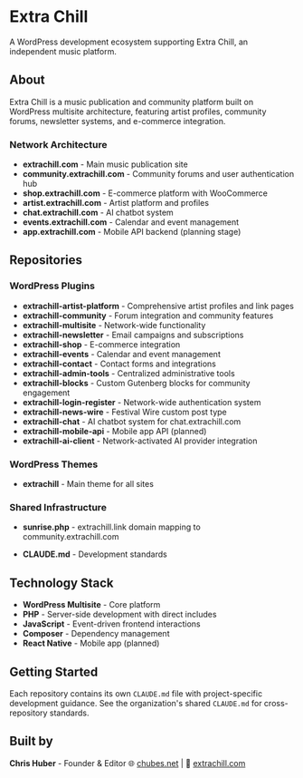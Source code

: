 # Extra Chill

A WordPress development ecosystem supporting Extra Chill, an independent music platform. 

## About

Extra Chill is a music publication and community platform built on WordPress multisite architecture, featuring artist profiles, community forums, newsletter systems, and e-commerce integration.

### Network Architecture

- **extrachill.com** - Main music publication site
- **community.extrachill.com** - Community forums and user authentication hub
- **shop.extrachill.com** - E-commerce platform with WooCommerce
- **artist.extrachill.com** - Artist platform and profiles
- **chat.extrachill.com** - AI chatbot system
- **events.extrachill.com** - Calendar and event management
- **app.extrachill.com** - Mobile API backend (planning stage)

## Repositories

### WordPress Plugins
- **extrachill-artist-platform** - Comprehensive artist profiles and link pages
- **extrachill-community** - Forum integration and community features
- **extrachill-multisite** - Network-wide functionality
- **extrachill-newsletter** - Email campaigns and subscriptions
- **extrachill-shop** - E-commerce integration
- **extrachill-events** - Calendar and event management
- **extrachill-contact** - Contact forms and integrations
- **extrachill-admin-tools** - Centralized administrative tools
- **extrachill-blocks** - Custom Gutenberg blocks for community engagement
- **extrachill-login-register** - Network-wide authentication system
- **extrachill-news-wire** - Festival Wire custom post type
- **extrachill-chat** - AI chatbot system for chat.extrachill.com
- **extrachill-mobile-api** - Mobile app API (planned)
- **extrachill-ai-client** - Network-activated AI provider integration

### WordPress Themes
- **extrachill** - Main theme for all sites

### Shared Infrastructure
- **sunrise.php** - extrachill.link domain mapping to community.extrachill.com

- **CLAUDE.md** - Development standards

## Technology Stack

- **WordPress Multisite** - Core platform
- **PHP** - Server-side development with direct includes
- **JavaScript** - Event-driven frontend interactions
- **Composer** - Dependency management
- **React Native** - Mobile app (planned)

## Getting Started

Each repository contains its own `CLAUDE.md` file with project-specific development guidance. See the organization's shared `CLAUDE.md` for cross-repository standards.

## Built by

**Chris Huber** - Founder & Editor
🌐 [chubes.net](https://chubes.net) | 🎵 [extrachill.com](https://extrachill.com)
